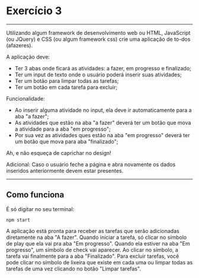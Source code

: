 # Exercício 3
------------
Utilizando algum framework de desenvolvimento web ou HTML, JavaScript (ou JQuery) e CSS (ou algum framework css) crie uma aplicação de to-dos (afazeres).

A aplicação deve:
- Ter 3 abas onde ficará as atividades: a fazer, em progresso e finalizado;
- Ter um input de texto onde o usuário poderá inserir suas atividades;
- Ter um botão para limpar todas as tarefas;
- Ter um botão em cada tarefa para excluir;

Funcionalidade:
- Ao inserir alguma atividade no input, ela deve ir automaticamente para a aba "a fazer";
- As atividades que estão na aba "a fazer" deverá ter um botão que mova a atividade para a aba "em progresso";
- Por sua vez as atividades ques estão na aba "em progresso" deverá ter um botão que mova para aba "finalizado";

Ah, e não esqueça de caprichar no design!

Adicional:
Caso o usuário feche a página e abra novamente os dados inseridos anteriormente devem estar presentes.

------------

## Como funciona
É só digitar no seu terminal:

`npm start`

A aplicação está pronta para receber as tarefas que serão adicionadas diretamente na aba "A fazer".
Quando iniciar a tarefa, só clicar no símbolo de play que ela vai pra aba "Em progresso". Quando ela estiver na aba "Em progresso", um símbolo de check vai aparecer. Ao clicar no símbolo, a tarefa vai finalmente para a aba "Finalizado".
Para excluir tarefas, você pode clicar no símbolo de lixeira que existe em cada uma ou limpar todas as tarefas de uma vez clicando no botão "Limpar tarefas".

